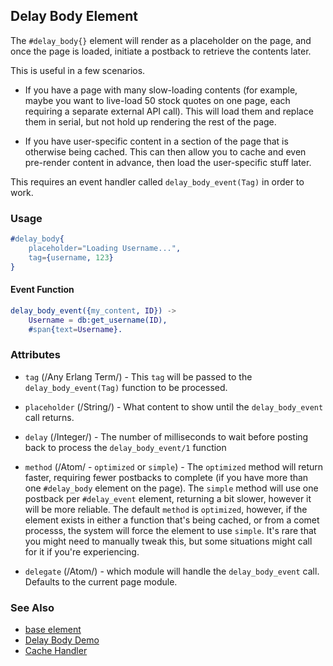 <!-- dash: #delay_body | Element | ###:Section -->


## Delay Body Element

The `#delay_body{}` element will render as a placeholder on the page, and once
the page is loaded, initiate a postback to retrieve the contents later.

This is useful in a few scenarios.

* If you have a page with many slow-loading contents (for example, maybe you
  want to live-load 50 stock quotes on one page, each requiring a separate
  external API call).  This will load them and replace them in serial, but not
  hold up rendering the rest of the page.

* If you have user-specific content in a section of the page that is otherwise
  being cached.  This can then allow you to cache and even pre-render content in
  advance, then load  the user-specific stuff later.


This requires an event handler called `delay_body_event(Tag)` in order to work.

### Usage

```erlang
#delay_body{
	placeholder="Loading Username...",
	tag={username, 123}
}
```

#### Event Function

```erlang
delay_body_event({my_content, ID}) ->
	Username = db:get_username(ID),
	#span{text=Username}.
```

### Attributes

* `tag` (/Any Erlang Term/) - This `tag` will be passed to the
  `delay_body_event(Tag)` function to be processed.

* `placeholder` (/String/) - What content to show until the `delay_body_event`
  call returns.

* `delay` (/Integer/) - The number of milliseconds to wait before posting back
  to process the `delay_body_event/1` function

* `method` (/Atom/ - `optimized` or `simple`) - The `optimized` method will return
  faster, requiring fewer postbacks to complete (if you have more than one
  `#delay_body` element on the page).  The `simple` method will use one postback
  per `#delay_event` element, returning a bit slower, however it will be more
  reliable.  The default `method` is `optimized`, however, if the element exists
  in either a function that's being cached, or from a comet processs, the system
  will force the element to use `simple`.  It's rare that you might need to
  manually tweak this, but some situations might call for it if you're
  experiencing.

* `delegate` (/Atom/) - which module will handle the `delay_body_event` call.
  Defaults to the current page module.

### See Also

 * [base element](./element_base.md)
 * [Delay Body Demo](https://nitrogenproject.com/demos/delay_body)
 * [Cache Handler](./cache.md)
